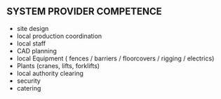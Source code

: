 ## SYSTEM PROVIDER COMPETENCE

+ site design
+ local production coordination
+ local staff
+ CAD planning 
+ local Equipment ( fences /  barriers / floorcovers / rigging / electrics) 
+ Plants (cranes, lifts, forklifts)
+ local authority clearing
+ security
+ catering